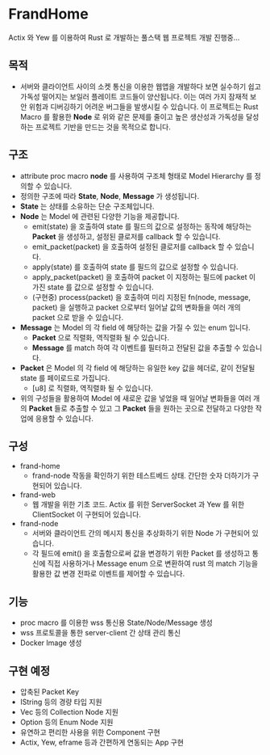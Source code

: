 # FrandHome
Actix 와 Yew 를 이용하여 Rust 로 개발하는 풀스택 웹 프로젝트
개발 진행중...

## 목적
- 서버와 클라이언트 사이의 소켓 통신을 이용한 웹앱을 개발하다 보면 
실수하기 쉽고 가독성 떨어지는 보일러 플레이트 코드들이 양산됩니다.
이는 여러 가지 잠재적 보안 위험과 디버깅하기 어려운 버그들을 발생시킬 수 있습니다.
이 프로젝트는 Rust Macro 를 활용한 __Node__ 로 위와 같은 문제를 줄이고
높은 생산성과 가독성을 달성하는 프로젝트 기반을 만드는 것을 목적으로 합니다.


## 구조
* attribute proc macro __node__ 를 사용하여 구조체 형태로 Model Hierarchy 를 정의할 수 있습니다.
* 정의한 구조에 따라 __State__, __Node__, __Message__ 가 생성됩니다.
* __State__ 는 상태를 소유하는 단순 구조체입니다.
* __Node__ 는 Model 에 관련된 다양한 기능을 제공합니다.
    - emit(state) 을 호출하여 state 를 필드의 값으로 설정하는 동작에 해당하는 __Packet__ 을 생성하고, 설정된 클로저를 callback 할 수 있습니다.
    - emit_packet(packet) 을 호출하여 설정된 클로저를 callback 할 수 있습니다.
    - apply(state) 를 호출하여 state 를 필드의 값으로 설정할 수 있습니다.
    - apply_packet(packet) 을 호출하여 packet 이 지정하는 필드에 packet 이 가진 state 를 값으로 설정할 수 있습니다.
    - (구현중) process(packet) 을 호출하여 미리 지정된 fn(node, message, packet) 을 실행하고 packet 으로부터 일어날 값의 변화들을 여러 개의 packet 으로 받을 수 있습니다.
* __Message__ 는 Model 의 각 field 에 해당하는 값을 가질 수 있는 enum 입니다.
    - __Packet__ 으로 직렬화, 역직렬화 될 수 있습니다.
    - __Message__ 를 match 하여 각 이벤트를 필터하고 전달된 값을 추출할 수 있습니다.
* __Packet__ 은 Model 의 각 field 에 해당하는 유일한 key 값을 헤더로, 같이 전달될 state 를 페이로드로 가집니다.
    - [u8] 로 직렬화, 역직렬화 될 수 있습니다.
* 위의 구성들을 활용하여 Model 에 새로운 값을 넣었을 때 일어날 변화들을 여러 개의 __Packet__ 들로 추출할 수 있고 그 __Packet__ 들을 원하는 곳으로 전달하고 다양한 작업에 응용할 수 있습니다.


## 구성
* frand-home
    - frand-node 작동을 확인하기 위한 테스트베드 상태. 간단한 숫자 더하기가 구현되어 있습니다.
* frand-web
    - 웹 개발을 위한 기초 코드. Actix 를 위한 ServerSocket 과 Yew 를 위한 ClientSocket 이 구현되어 있습니다.
* frand-node
    - 서버와 클라이언트 간의 메시지 통신을 추상화하기 위한 Node 가 구현되어 있습니다.
    - 각 필드에 emit() 을 호출함으로써 값을 변경하기 위한 Packet 를 생성하고 통신에 직접 사용하거나
        Message enum 으로 변환하여 rust 의 match 기능을 활용한 값 변경 전파로 이벤트를 제어할 수 있습니다.

## 기능
- proc macro 를 이용한 wss 통신용 State/Node/Message 생성
- wss 프로토콜을 통한 server-client 간 상태 관리 통신
- Docker Image 생성


## 구현 예정
- 압축된 Packet Key
- IString 등의 경량 타입 지원
- Vec 등의 Collection Node 지원
- Option 등의 Enum Node 지원
- 유연하고 편리한 사용을 위한 Component 구현
- Actix, Yew, eframe 등과 간편하게 연동되는 App 구현
